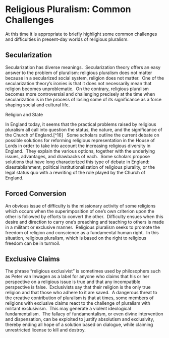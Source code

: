 Religious Pluralism: Common Challenges
======================================

At this time it is appropriate to briefly highlight some common
challenges and difficulties in present-day worlds of religious
pluralism.

Secularization
--------------

Secularization has diverse meanings.  Secularization theory offers an
easy answer to the problem of pluralism: religious pluralism does not
matter because in a secularized social system, religion does not
matter.  One of the secularization theory’s ironies is that it does not
necessarily mean that religion becomes unproblematic.  On the contrary,
religious pluralism becomes more controversial and challenging precisely
at the time when secularization is in the process of losing some of its
significance as a force shaping social and cultural life.

Religion and State

In England today, it seems that the practical problems raised by
religious pluralism all call into question the status, the nature, and
the significance of the Church of England.[^16]   Some scholars outline
the current debate on possible solutions for reforming religious
representation in the House of Lords in order to take into account the
increasing religious diversity in England.  They explain the various
options, together with the underlying issues, advantages, and drawbacks
of each.  Some scholars propose solutions that have long characterized
this type of debate in England: disestablishment, political
institutionalization of religious plurality, or the legal status quo
with a rewriting of the role played by the Church of England.

Forced Conversion
-----------------

An obvious issue of difficulty is the missionary activity of some
religions which occurs when the superimposition of one’s own criterion
upon the other is followed by efforts to convert the other.  Difficulty
ensues when this desire and direction to carry one’s preaching and
teaching to others is made in a militant or exclusive manner.  Religious
pluralism seeks to promote the freedom of religion and conscience as a
fundamental human right.  In this situation, religious pluralism, which
is based on the right to religious freedom can be in turmoil.

Exclusive Claims
----------------

The phrase “religious exclusivist” is sometimes used by philosophers
such as Peter van Inwagen as a label for anyone who claims that his or
her perspective on a religious issue is true and that any incompatible
perspective is false.  Exclusivists say that their religion is the only
true religion and that those who adhere to it are saved.  A dangerous
threat to the creative contribution of pluralism is that at times, some
members of religions with exclusive claims react to the challenge of
pluralism with militant exclusivism.  This may generate a violent
ideological fundamentalism.  The fallacy of fundamentalism, or even
divine intervention and dispensation, can be exploited to justify
absolutism and exclusivity, thereby ending all hope of a solution based
on dialogue, while claiming unrestricted license to kill and destroy.


